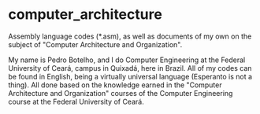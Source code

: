 # computer_architecture
Assembly language codes (*.asm), as well as documents of my own on the subject of "Computer Architecture and
Organization".

My name is Pedro Botelho, and I do Computer Engineering at the Federal University of Ceará, campus in Quixadá, here in Brazil. All of my codes can be found in English, being a virtually universal language (Esperanto is not a thing).  All done based on the knowledge earned in the "Computer Architecture and Organization" courses of the Computer
Engineering course at the Federal University of Ceará. 
